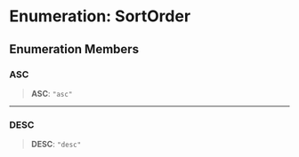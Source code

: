 # Enumeration: SortOrder

## Enumeration Members

<a id="asc"></a>

### ASC

> **ASC**: `"asc"`

---

<a id="desc"></a>

### DESC

> **DESC**: `"desc"`
